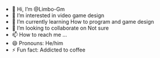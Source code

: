 - 👋 Hi, I’m @Limbo-Gm
- 👀 I’m interested in video game design
- 🌱 I’m currently learning How to program and game design
- 💞️ I’m looking to collaborate on Not sure 
- 📫 How to reach me ...
- 😄 Pronouns: He/him 
- ⚡ Fun fact: Addicted to coffee 

<!---
Limbo-Gm/Limbo-Gm is a ✨ special ✨ repository because its `README.md` (this file) appears on your GitHub profile.
You can click the Preview link to take a look at your changes.
--->
